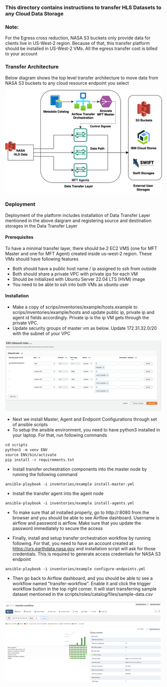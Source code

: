 ### This directory contains instructions to transfer HLS Datasets to any Cloud Data Storage

### Note: 
For the Egress cross reduction, NASA S3 buckets only provide data for clients live in US-West-2 region. Because of that, this transfer platform should be installed in US-West-2 VMs. All the egress transfer cost is billed to your account

### Transfer Architecture
Below diagram shows the top level transfer architecture to move data from NASA S3 buckets to any cloud resource endpoint you select

![Transfer Architecture](transfer-architecture.jpg)

### Deployment

Deployment of the platform includes installation of Data Transfer Layer mentioned in the above daigram and registering source and destination storages in the Data Transfer Layer

#### Prerequisites

To have a minimal transfer layer, there should be 2 EC2 VMS (one for MFT Master and one for MFT Agent) created inside us-west-2 region. These VMs should have following features
* Both should have a public host name / ip assigned to ssh from outside
* Both should share a private VPC with private ips for each VM
* Should be initialized with Ubuntu Server 22.04 LTS (HVM) image
* You need to be able to ssh into both VMs as ubuntu user

#### Installation

* Make a copy of scrips/inventories/example/hosts.example to scrips/inventories/example/hosts and update public ip, private ip and agent id fields accordingly. Private ip is the ip VM gets through the private VPC. 
* Update security groups of master vm as below. Update 172.31.32.0/20 with the subnet of your VPC

![Security Groups](security-groups.png)

* Next we install Master, Agent and Endpoint Configurations through set of ansible scripts
* To setup the ansible environment, you need to have python3 installed in your laptop. For that, run following commands

```
cd scripts
python3 -m venv ENV
source ENV/bin/activate
pip install -r requirements.txt
```

* Install transfer orchestration components into the master node by running the following command

```
ansible-playbook -i inventories/example install-master.yml
```

* Install the transfer agent into the agent node
```
ansible-playbook -i inventories/example install-agents.yml
```
* To make sure that all installed properly, go to http://<master-public-ip>:8080 from the browser and you should be able to see Airflow dashboard. Username is airflow and password is airflow. Make sure that you update the password immediately to secure the access

* Finally, install and setup transfer orchestration workflow by running following. For that, you need to have an account created at https://urs.earthdata.nasa.gov and installation script will ask for those credentials. This is required to generate access credentials for NASA S3 endpoint
```
ansible-playbook -i inventories/example configure-endpoints.yml
```

* Then go back to Airflow dashboard, and you should be able to see a workflow named "transfer-workflow". Enable it and click the trigger workflow button in the top right corner. It will start transferring sample dataset mentioned in the scripts/roles/catalog/files/sample-data.csv

![Transfer Workflow](transfer-workflow.png)